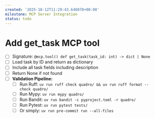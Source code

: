 ```yaml
---
created: '2025-10-12T11:29:43.648070+00:00'
milestone: MCP Server Integration
status: todo
---
```


# Add get_task MCP tool

- [ ] Signature: `@mcp.tool() def get_task(task_id: int) -> dict | None`
- [ ] Load task by ID and return as dictionary
- [ ] Include all task fields including description
- [ ] Return None if not found
- [ ] **Validation Pipeline:**
  - [ ] Run Ruff: `uv run ruff check quadro/ && uv run ruff format --check quadro/`
  - [ ] Run Mypy: `uv run mypy quadro/`
  - [ ] Run Bandit: `uv run bandit -c pyproject.toml -r quadro/`
  - [ ] Run Pytest: `uv run pytest tests/`
  - [ ] Or simply: `uv run pre-commit run --all-files`
